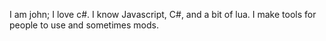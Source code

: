I am john; I love c#.
I know Javascript, C#, and a bit of lua.
I make tools for people to use and sometimes mods.
